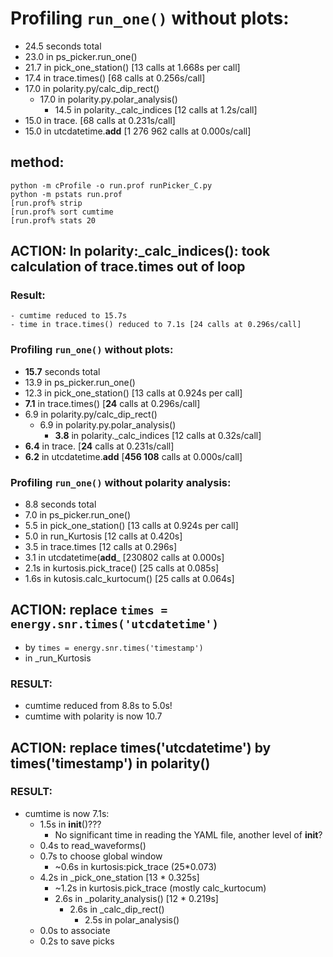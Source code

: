 # Profiling `run_one()` without plots:
- 24.5 seconds total
- 23.0 in ps_picker.run_one()
- 21.7 in pick_one_station() [13 calls at 1.668s per call]
- 17.4 in trace.times()   [68 calls at 0.256s/call]
- 17.0 in polarity.py/calc_dip_rect()
    - 17.0 in polarity.py.polar_analysis()
        - 14.5 in polarity._calc_indices [12 calls at 1.2s/call]
- 15.0 in trace.<listcomp> [68 calls at 0.231s/call]
- 15.0 in utcdatetime.__add__ [1 276 962 calls at 0.000s/call]

## method:
    python -m cProfile -o run.prof runPicker_C.py
    python -m pstats run.prof
    [run.prof% strip
    [run.prof% sort cumtime
    [run.prof% stats 20

## ACTION: In polarity:_calc_indices(): took calculation of trace.times out of loop

### Result:
    - cumtime reduced to 15.7s
    - time in trace.times() reduced to 7.1s [24 calls at 0.296s/call]
### Profiling `run_one()` without plots:
- **15.7** seconds total
- 13.9 in ps_picker.run_one()
- 12.3 in pick_one_station() [13 calls at 0.924s per call]
- **7.1** in trace.times()   [**24** calls at 0.296s/call]
- 6.9 in polarity.py/calc_dip_rect()
    - 6.9 in polarity.py.polar_analysis()
        - **3.8** in polarity._calc_indices [12 calls at 0.32s/call]
- **6.4** in trace.<listcomp> [**24** calls at 0.231s/call]
- **6.2** in utcdatetime.__add__ [**456 108** calls at 0.000s/call]

### Profiling `run_one()` without polarity analysis:
- 8.8 seconds total
- 7.0 in ps_picker.run_one()
- 5.5 in pick_one_station() [13 calls at 0.924s per call]
- 5.0 in run_Kurtosis [12 calls at 0.420s]
- 3.5 in trace.times [12 calls at 0.296s]
- 3.1 in utcdatetime(__add___ [230802 calls at 0.000s]
- 2.1s in kurtosis.pick_trace() [25 calls at 0.085s]
- 1.6s in kutosis.calc_kurtocum() [25 calls at 0.064s]

## ACTION: replace `times = energy.snr.times('utcdatetime')`
- by `times = energy.snr.times('timestamp')`
- in _run_Kurtosis
### RESULT:
- cumtime reduced from 8.8s to 5.0s!
- cumtime with polarity is now 10.7
    
## ACTION: replace times('utcdatetime') by times('timestamp') in polarity()

### RESULT:
- cumtime is now 7.1s:
  - 1.5s in __init__()???
     -  No significant time in reading the YAML file, another level of __init__?
  - 0.4s to read_waveforms()
  - 0.7s to choose global window
     - ~0.6s in kurtosis:pick_trace (25*0.073)
  - 4.2s in _pick_one_station [13 * 0.325s]
      - ~1.2s in kurtosis.pick_trace (mostly calc_kurtocum)
      - 2.6s in _polarity_analysis() [12 * 0.219s]
         -  2.6s in _calc_dip_rect()
              - 2.5s in polar_analysis()
  - 0.0s to associate
  - 0.2s to save picks
    
